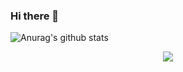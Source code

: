 ### Hi there 👋


![Anurag's github stats](https://github-readme-stats.vercel.app/api?username=IAMSEWON&theme=vue&show_icons=true)
<div align=center><a href="https://hits.seeyoufarm.com"><img src="https://hits.seeyoufarm.com/api/count/incr/badge.svg?url=https%3A%2F%2Fgithub.com%2FIAMSEWON&count_bg=%2379C83D&title_bg=%23555555&icon=&icon_color=%23E7E7E7&title=hits&edge_flat=false"/></a><div>

<!--
**IAMSEWON/IAMSEWON** is a ✨ _special_ ✨ repository because its `README.md` (this file) appears on your GitHub profile.

Here are some ideas to get you started:

- 🔭 I’m currently working on ...
- 🌱 I’m currently learning ...
- 👯 I’m looking to collaborate on ...
- 🤔 I’m looking for help with ...
- 💬 Ask me about ...
- 📫 How to reach me: ...
- 😄 Pronouns: ...
- ⚡ Fun fact: ...
-->
